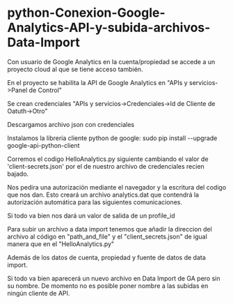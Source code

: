 # python-Conexion-Google-Analytics-API-y-subida-archivos-Data-Import

Con usuario de Google Analytics en la cuenta/propiedad se accede a un proyecto cloud al que se tiene acceso también.

En el proyecto se habilita la API de Google Analytics en "APIs y servicios->Panel de Control"

Se crean credenciales "APIs y servicios->Credenciales->Id de Cliente de Oatuth->Otro"

Descargamos archivo json con credenciales

Instalamos la librería cliente python de google: sudo pip install --upgrade google-api-python-client

Corremos el codigo HelloAnalytics.py siguiente cambiando el valor de 'client-secrets.json' por el de nuestro archivo de credenciales recien bajado.

Nos pedira una autorización mediante el navegador y la escritura del codigo que nos dan. Esto creará un archivo analytics.dat que contendrá la autorización automática para las siguientes comunicaciones.

Si todo va bien nos dará un valor de salida de un profile_id

Para subir un archivo a data import tenemos que añadir la direccion del archivo al código en "path_and_file" y el "client_secrets.json" de igual manera que en el "HelloAnalytics.py"

Además de los datos de cuenta, propiedad y fuente de datos de data import.

Si todo va bien aparecerá un nuevo archivo en Data Import de GA pero sin su nombre. De momento no es posible poner nombre a las subidas en ningún cliente de API.



